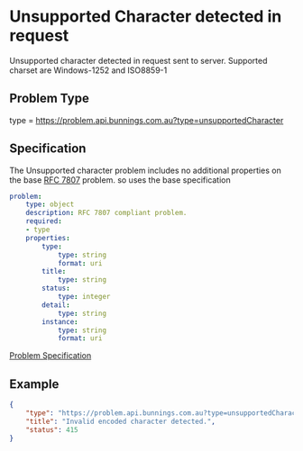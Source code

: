 # Unsupported Character detected in request

Unsupported character detected in request sent to server. Supported charset are Windows-1252 and ISO8859-1

## Problem Type

type = https://problem.api.bunnings.com.au?type=unsupportedCharacter

## Specification

The Unsupported character problem includes no additional properties on the base [RFC 7807](https://tools.ietf.org/html/rfc7807) problem.
so uses the base specification

```yaml
problem:
    type: object
    description: RFC 7807 compliant problem.
    required:
    - type
    properties:
        type:
            type: string
            format: uri
        title:
            type: string
        status:
            type: integer
        detail:
            type: string
        instance:
            type: string
            format: uri
```
[Problem Specification](./problem.yaml)

## Example

```json
{
    "type": "https://problem.api.bunnings.com.au?type=unsupportedCharacter",
    "title": "Invalid encoded character detected.",
    "status": 415
}
```